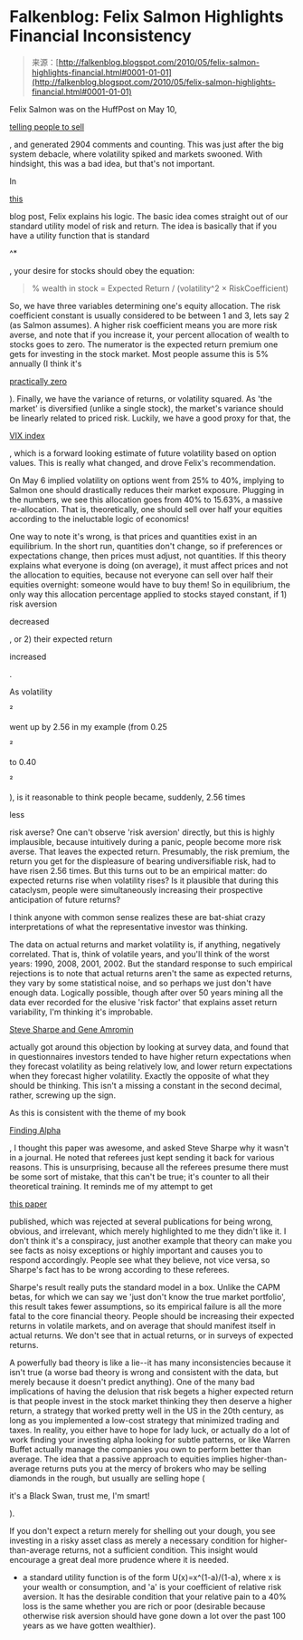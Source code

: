 <!--yml
category: 未分类
date: 2024-05-12 21:32:46
-->

# Falkenblog: Felix Salmon Highlights Financial Inconsistency

> 来源：[http://falkenblog.blogspot.com/2010/05/felix-salmon-highlights-financial.html#0001-01-01](http://falkenblog.blogspot.com/2010/05/felix-salmon-highlights-financial.html#0001-01-01)

Felix Salmon was on the HuffPost on May 10,

[telling people to sell](http://www.huffingtonpost.com/2010/05/08/felix-salmons-message-to_n_568989.html)

, and generated 2904 comments and counting. This was just after the big system debacle, where volatility spiked and markets swooned. With hindsight, this was a bad idea, but that's not important.

In

[this](http://blogs.reuters.com/felix-salmon/2010/05/10/why-volatility-means-you-should-sell-stocks/)

blog post, Felix explains his logic. The basic idea comes straight out of our standard utility model of risk and return. The idea is basically that if you have a utility function that is standard

^*

, your desire for stocks should obey the equation:

> % wealth in stock = Expected Return / (volatility^2 × RiskCoefficient)

So, we have three variables determining one's equity allocation. The risk coefficient constant is usually considered to be between 1 and 3, lets say 2 (as Salmon assumes). A higher risk coefficient means you are more risk averse, and note that if you increase it, your percent allocation of wealth to stocks goes to zero. The numerator is the expected return premium one gets for investing in the stock market. Most people assume this is 5% annually (I think it's

[practically zero](http://falkenblog.blogspot.com/2009/07/is-equity-risk-premium-actually-zero.html)

). Finally, we have the variance of returns, or volatility squared. As 'the market' is diversified (unlike a single stock), the market's variance should be linearly related to priced risk. Luckily, we have a good proxy for that, the

[VIX index](http://en.wikipedia.org/wiki/VIX)

, which is a forward looking estimate of future volatility based on option values. This is really what changed, and drove Felix's recommendation.

On May 6 implied volatility on options went from 25% to 40%, implying to Salmon one should drastically reduces their market exposure. Plugging in the numbers, we see this allocation goes from 40% to 15.63%, a massive re-allocation. That is, theoretically, one should sell over half your equities according to the ineluctable logic of economics!

One way to note it's wrong, is that prices and quantities exist in an equilibrium. In the short run, quantities don't change, so if preferences or expectations change, then prices must adjust, not quantities. If this theory explains what everyone is doing (on average), it must affect prices and not the allocation to equities, because not everyone can sell over half their equities overnight: someone would have to buy them! So in equilibrium, the only way this allocation percentage applied to stocks stayed constant, if 1) risk aversion

decreased

, or 2) their expected return

increased

.

As volatility

²

went up by 2.56 in my example (from 0.25

²

to 0.40

²

), is it reasonable to think people became, suddenly, 2.56 times

less

risk averse? One can't observe 'risk aversion' directly, but this is highly implausible, because intuitively during a panic, people become more risk averse. That leaves the expected return. Presumably, the risk premium, the return you get for the displeasure of bearing undiversifiable risk, had to have risen 2.56 times. But this turns out to be an empirical matter: do expected returns rise when volatility rises? Is it plausible that during this cataclysm, people were simultaneously increasing their prospective anticipation of future returns?

I think anyone with common sense realizes these are bat-shiat crazy interpretations of what the representative investor was thinking.

The data on actual returns and market volatility is, if anything, negatively correlated. That is, think of volatile years, and you'll think of the worst years: 1990, 2008, 2001, 2002\. But the standard response to such empirical rejections is to note that actual returns aren't the same as expected returns, they vary by some statistical noise, and so perhaps we just don't have enough data. Logically possible, though after over 50 years mining all the data ever recorded for the elusive 'risk factor' that explains asset return variability, I'm thinking it's improbable.

[Steve Sharpe and Gene Amromin](http://papers.ssrn.com/sol3/papers.cfm?abstract_id=1327134)

actually got around this objection by looking at survey data, and found that in questionnaires investors tended to have higher return expectations when they forecast volatility as being relatively low, and lower return expectations when they forecast higher volatility. Exactly the opposite of what they should be thinking. This isn't a missing a constant in the second decimal, rather, screwing up the sign.

As this is consistent with the theme of my book

[Finding Alpha](http://www.efalken.com/video/index.html)

, I thought this paper was awesome, and asked Steve Sharpe why it wasn't in a journal. He noted that referees just kept sending it back for various reasons. This is unsurprising, because all the referees presume there must be some sort of mistake, that this can't be true; it's counter to all their theoretical training. It reminds me of my attempt to get

[this paper](http://papers.ssrn.com/sol3/papers.cfm?abstract_id=1420356)

published, which was rejected at several publications for being wrong, obvious, and irrelevant, which merely highlighted to me they didn't like it. I don't think it's a conspiracy, just another example that theory can make you see facts as noisy exceptions or highly important and causes you to respond accordingly. People see what they believe, not vice versa, so Sharpe's fact has to be wrong according to these referees.

Sharpe's result really puts the standard model in a box. Unlike the CAPM betas, for which we can say we 'just don't know the true market portfolio', this result takes fewer assumptions, so its empirical failure is all the more fatal to the core financial theory. People should be increasing their expected returns in volatile markets, and on average that should manifest itself in actual returns. We don't see that in actual returns, or in surveys of expected returns.

A powerfully bad theory is like a lie--it has many inconsistencies because it isn't true (a worse bad theory is wrong and consistent with the data, but merely because it doesn't predict anything). One of the many bad implications of having the delusion that risk begets a higher expected return is that people invest in the stock market thinking they then deserve a higher return, a strategy that worked pretty well in the US in the 20th century, as long as you implemented a low-cost strategy that minimized trading and taxes. In reality, you either have to hope for lady luck, or actually do a lot of work finding your investing alpha looking for subtle patterns, or like Warren Buffet actually manage the companies you own to perform better than average. The idea that a passive approach to equities implies higher-than-average returns puts you at the mercy of brokers who may be selling diamonds in the rough, but usually are selling hope (

it's a Black Swan, trust me, I'm smart!

).

If you don't expect a return merely for shelling out your dough, you see investing in a risky asset class as merely a necessary condition for higher-than-average returns, not a sufficient condition. This insight would encourage a great deal more prudence where it is needed.

* a standard utility function is of the form U(x)=x^(1-a)/(1-a), where x is your wealth or consumption, and 'a' is your coefficient of relative risk aversion. It has the desirable condition that your relative pain to a 40% loss is the same whether you are rich or poor (desirable because otherwise risk aversion should have gone down a lot over the past 100 years as we have gotten wealthier).